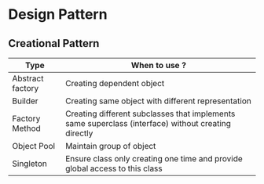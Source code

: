 # Design Pattern

## Creational Pattern

| Type | When to use ? |
| ---- | ------------- |
| Abstract factory |  Creating dependent object |
| Builder | Creating same object with different representation |
| Factory Method | Creating different subclasses that implements same superclass (interface) without creating directly |
| Object Pool | Maintain group of object |
| Singleton | Ensure class only creating one time and provide global access to this class |